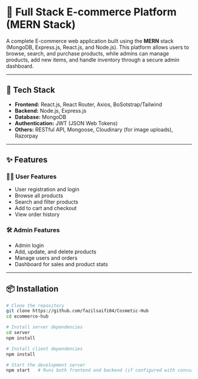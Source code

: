 # 🛒 Full Stack E-commerce Platform (MERN Stack)

A complete E-commerce web application built using the **MERN** stack (MongoDB, Express.js, React.js, and Node.js). This platform allows users to browse, search, and purchase products, while admins can manage products, add new items, and handle inventory through a secure admin dashboard.

---

## 🔧 Tech Stack

- **Frontend:** React.js, React Router, Axios, BoSotstrap/Tailwind
- **Backend:** Node.js, Express.js
- **Database:** MongoDB
- **Authentication:** JWT (JSON Web Tokens)
- **Others:** RESTful API, Mongoose, Cloudinary (for image uploads), Razorpay

---

## ✨ Features

### 🧑‍💻 User Features
- User registration and login
- Browse all products
- Search and filter products
- Add to cart and checkout
- View order history

### 🛠️ Admin Features
- Admin login
- Add, update, and delete products
- Manage users and orders
- Dashboard for sales and product stats

---

## 📦 Installation

```bash
# Clone the repository
git clone https://github.com/fazilsaifi04/Cosmetic-Hub
cd ecommerce-hub

# Install server dependencies
cd server
npm install

# Install client dependencies
npm install

# Start the development server
npm start   # Runs both frontend and backend (if configured with concurrently)
